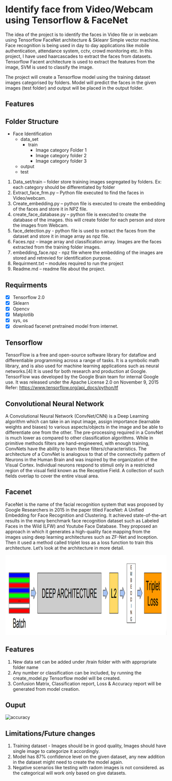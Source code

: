 # Identify face from Video/Webcam using Tensorflow & FaceNet
The idea of the project is to identify the faces in Video file or in webcam using Tensorflow FaceNet architecture & Skleanr Simple vector machine. Face recognition is being used in day to day applications like mobile authentication, attendance system, cctv, crowd monitoring etc. In this project, I have used haarcascades to extract the faces from datasets. Tensorflow Facent architecture is used to extract the features from the image, SVM is used to classify the image.

The project will create a Tensorflow model using the training dataset images categorised by folders. Model will predict the faces in the given images (test folder) and output will be placed in the output folder.

## Features
## Folder Structure

* Face Identification
  - data_set
      - train
        - Image category Folder 1
        - Image category folder 2
        - Image category folder 3
  - output
  - test


1.	Data_set/train – folder store training images segregated by folders. Ex: each category should be differentiated by folder
4.	Extract_face_frm.py – Python file executed to find the faces in Video/webcam.
5.	Create_embedding.py – python file is executed to create the embedding of the faces and store it in NPZ file.  
6.	create_face_database.py – python file is executed to create the database of the images. this will create folder for each person and store the images from Webcam. 
5.  face_detection.py - python file is used to extract the faces from the dataset and store it in image array as npz file. 
7.	Faces.npz – image array and classification array. Images are the faces extracted from the training folder images. 
8.  embedding_face.npz - npz file where the embedding of the images are stored and retrevied for identification purpose. 
9.	Requirment.txt – modules required to run the project
10.	Readme.md – readme file about the project. 

## Requirments
  - [x] Tensorflow 2.0
  - [x] Sklearn 
  - [x] Opencv
  - [x] Matplotlib
  - [x] sys, os
  - [x] download facenet pretrained model from internet. 

## Tensorflow
TensorFlow is a free and open-source software library for dataflow and differentiable programming across a range of tasks. It is a symbolic math library, and is also used for machine learning applications such as neural networks.[4] It is used for both research and production at Google. TensorFlow was developed by the Google Brain team for internal Google use. It was released under the Apache License 2.0 on November 9, 2015
Refer:  https://www.tensorflow.org/api_docs/python/tf

## Convolutional Neural Network
A Convolutional Neural Network (ConvNet/CNN) is a Deep Learning algorithm which can take in an input image, assign importance (learnable weights and biases) to various aspects/objects in the image and be able to differentiate one from the other. The pre-processing required in a ConvNet is much lower as compared to other classification algorithms. While in primitive methods filters are hand-engineered, with enough training, ConvNets have the ability to learn these filters/characteristics.
The architecture of a ConvNet is analogous to that of the connectivity pattern of Neurons in the Human Brain and was inspired by the organization of the Visual Cortex. Individual neurons respond to stimuli only in a restricted region of the visual field known as the Receptive Field. A collection of such fields overlap to cover the entire visual area.

## Facenet
FaceNet is the name of the facial recognition system that was proposed by Google Researchers in 2015 in the paper titled FaceNet: A Unified Embedding for Face Recognition and Clustering. It achieved state-of-the-art results in the many benchmark face recognition dataset such as Labeled Faces in the Wild (LFW) and Youtube Face Database.
They proposed an approach in which it generates a high-quality face mapping from the images using deep learning architectures such as ZF-Net and Inception. Then it used a method called triplet loss as a loss function to train this architecture. Let’s look at the architecture in more detail.

<img height="250" alt="accuracy" src="https://github.com/gcmadhan/Face-ID-from-webcam-or-Video/blob/main/Readme/deep-learning-architecture.png">

## Features
1. New data set can be added under /train folder with with appropriate folder name
2. Any number or classification can be included, by running the create_model.py Tensorflow model will be created. 
3. Confusion Matrix, Classification report, Loss & Accuracy report will be generated from model creation. 

 
## Ouput
 <img height="250" alt="accuracy" src="https://github.com/gcmadhan/Face-ID-from-webcam-or-Video/upload/main/Readme/Expi 2.mp4">


## Limitations/Future changes
1. Training dataset - Images should be in good quality, Images should have single image to categorize it accordingly. 
2. Model has 87% confidence level on the given dataset, any new addition in the dataset might need to create the model again. 
3. Negative scenarios like testing with radom images is not considered. as the categorical will work only based on give datasets. 





